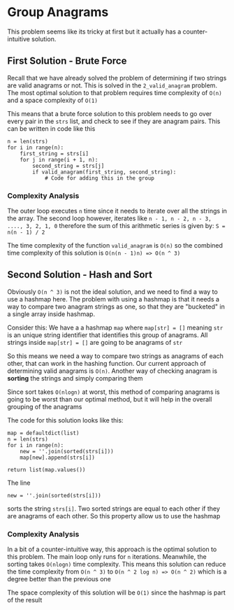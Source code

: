 # Group Anagrams

This problem seems like its tricky at first but it actually has a counter-intuitive solution.

## First Solution - Brute Force
Recall that we have already solved the problem of determining if two strings are valid anagrams or not. This is solved in the `2_valid_anagram` problem. The most optimal solution to that problem requires time complexity of `O(n)` and a space complexity of `O(1)`

This means that a brute force solution to this problem needs to go over every pair in the `strs` list, and check to see if they are anagram pairs. This can be written in code like this
```
n = len(strs)
for i in range(n):
    first_string = strs[i]
    for j in range(i + 1, n):
        second_string = strs[j]
        if valid_anagram(first_string, second_string):
            # Code for adding this in the group
```

### Complexity Analysis
The outer loop executes `n` time since it needs to iterate over all the strings in the array. The second loop however, iterates like `n - 1, n - 2, n - 3, ...., 3, 2, 1, 0` therefore the sum of this arithmetic series is given by: `S = n(n - 1) / 2` 

The time complexity of the function `valid_anagram` is `O(n)` so the combined time complexity of this solution is `O(n(n - 1)n) => O(n ^ 3)`

## Second Solution - Hash and Sort

Obviously `O(n ^ 3)` is not the ideal solution, and we need to find a way to use a hashmap here. The problem with using a hashmap is that it needs a way to compare two anagram strings as one, so that they are "bucketed" in a single array inside hashmap. 

Consider this: We have a a hashmap `map` where `map[str] = []` meaning `str` is an unique string identifier that identifies this group of anagrams. All strings inside `map[str] = []` are going to be anagrams of `str`

So this means we need a way to compare two strings as anagrams of each other, that can work in the hashing function. Our current approach of determining valid anagrams is `O(n)`. Another way of checking anagram is **sorting** the strings and simply comparing them

Since sort takes `O(nlogn)` at worst, this method of comparing anagrams is going to be worst than our optimal method, but it will help in the overall grouping of the anagrams

The code for this solution looks like this:
```
map = defaultdict(list)
n = len(strs)
for i in range(n):
    new = ''.join(sorted(strs[i]))
    map[new].append(strs[i])

return list(map.values())
```

The line 
```
new = ''.join(sorted(strs[i]))
```

sorts the string `strs[i]`. Two sorted strings are equal to each other if they are anagrams of each other. So this property allow us to use the hashmap


### Complexity Analysis
In a bit of a counter-intuitive way, this approach is the optimal solution to this problem. The main loop only runs for `n` iterations. Meanwhile, the sorting takes `O(nlogn)` time complexity. This means this solution can reduce the time complexity from `O(n ^ 3)` to `O(n ^ 2 log n) => O(n ^ 2)` which is a degree better than the previous one

The space complexity of this solution will be `O(1)` since the hashmap is part of the result